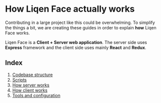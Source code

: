 # How Liqen Face actually works

Contributing in a large project like this could be overwhelming. To simplify the things a bit, we are creating these guides in order to explain **how** Liqen Face works.

Liqen Face is a **Client + Server web application**. The server side uses **Express** framework and the client side uses mainly **React** and **Redux**.

## Index

1. [Codebase structure](./codebase.md)
2. [Scripts](scripts.md)
3. [How server works](/server/README.md)
4. [How client works](/client/README.md)
5. [Tools and configuration](tooling.md)
